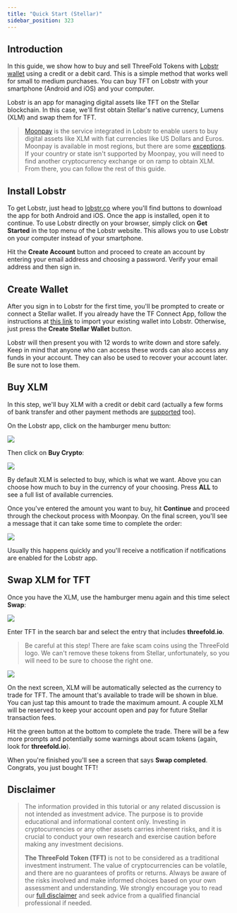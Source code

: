 ```yaml
---
title: "Quick Start (Stellar)"
sidebar_position: 323
---
```






## Introduction

In this guide, we show how to buy and sell ThreeFold Tokens with [Lobstr wallet](https://lobstr.co/) using a credit or a debit card. This is a simple method that works well for small to medium purchases. You can buy TFT on Lobstr with your smartphone (Android and iOS) and your computer.

Lobstr is an app for managing digital assets like TFT on the Stellar blockchain. In this case, we'll first obtain Stellar's native currency, Lumens (XLM) and swap them for TFT.

> [Moonpay](https://www.moonpay.com/) is the service integrated in Lobstr to enable users to buy digital assets like XLM with fiat currencies like US Dollars and Euros. Moonpay is available in most regions, but there are some [exceptions](https://support.moonpay.com/hc/en-gb/articles/6557330712721-What-are-our-non-supported-countries-states-and-territories-for-on-ramp-product). If your country or state isn't supported by Moonpay, you will need to find another cryptocurrency exchange or on ramp to obtain XLM. From there, you can follow the rest of this guide.

## Install Lobstr

To get Lobstr, just head to [lobstr.co](https://lobstr.co/) where you'll find buttons to download the app for both Android and iOS. Once the app is installed, open it to continue. To use Lobstr directly on your browser, simply click on **Get Started** in the top menu of the Lobstr website. This allows you to use Lobstr on your computer instead of your smartphone.

Hit the **Create Account** button and proceed to create an account by entering your email address and choosing a password. Verify your email address and then sign in.

## Create Wallet

After you sign in to Lobstr for the first time, you'll be prompted to create or connect a Stellar wallet. If you already have the TF Connect App, follow the instructions at [this link](./tft_lobstr_complete_guide.html#connect-your-tf-connect-app-wallet) to import your existing wallet into Lobstr. Otherwise, just press the **Create Stellar Wallet** button.

Lobstr will then present you with 12 words to write down and store safely. Keep in mind that anyone who can access these words can also access any funds in your account. They can also be used to recover your account later. Be sure not to lose them.

## Buy XLM

In this step, we'll buy XLM with a credit or debit card (actually a few forms of bank transfer and other payment methods are [supported](https://support.moonpay.com/customers/docs/moonpays-supported-payment-methods-1) too).

On the Lobstr app, click on the hamburger menu button:

![](./img/gettft_19.png)

Then click on **Buy Crypto**:

![](./img/gettft_20.png)

By default XLM is selected to buy, which is what we want. Above you can choose how much to buy in the currency of your choosing. Press **ALL** to see a full list of available currencies.

Once you've entered the amount you want to buy, hit **Continue** and proceed through the checkout process with Moonpay. On the final screen, you'll see a message that it can take some time to complete the order:

![](./img/gettft_27.png)

Usually this happens quickly and you'll receive a notification if notifications are enabled for the Lobstr app. 

## Swap XLM for TFT

Once you have the XLM, use the hamburger menu again and this time select **Swap**:

![](./img/gettft_31.png)

Enter TFT in the search bar and select the entry that includes **threefold.io**.

> Be careful at this step! There are fake scam coins using the ThreeFold logo. We can't remove these tokens from Stellar, unfortunately, so you will need to be sure to choose the right one.

![](./img/gettft_32.png)

On the next screen, XLM will be automatically selected as the currency to trade for TFT. The amount that's available to trade will be shown in blue. You can just tap this amount to trade the maximum amount. A couple XLM will be reserved to keep your account open and pay for future Stellar transaction fees.

Hit the green button at the bottom to complete the trade. There will be a few more prompts and potentially some warnings about scam tokens (again, look for **threefold.io**).

When you're finished you'll see a screen that says **Swap completed**. Congrats, you just bought TFT!

## Disclaimer

> The information provided in this tutorial or any related discussion is not intended as investment advice. The purpose is to provide educational and informational content only. Investing in cryptocurrencies or any other assets carries inherent risks, and it is crucial to conduct your own research and exercise caution before making any investment decisions. 
> 
> **The ThreeFold Token (TFT)** is not to be considered as a traditional investment instrument. The value of cryptocurrencies can be volatile, and there are no guarantees of profits or returns. Always be aware of the risks involved and make informed choices based on your own assessment and understanding. We strongly encourage you to read our [full disclaimer](../../../../knowledge_base/legal/definitions_legal.md) and seek advice from a qualified financial professional if needed.